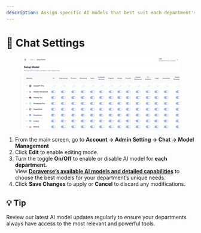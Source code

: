 ```yaml
---
description: Assign specific AI models that best suit each department's needs.
---
```


# 🤖 Chat Settings

<figure><img src="../.gitbook/assets/image (8).png" alt=""><figcaption></figcaption></figure>

1. From the main screen, go to **Account → Admin Setting → Chat → Model Management**
2. Click **Edit** to enable editing mode.
3. Turn the toggle **On/Off** to enable or disable AI model for **each department.**\
   View [**Doraverse’s available AI models and detailed capabilities**](https://doraverse.gitbook.io/docs/feature-list/available-ai-models) to choose the best models for your department’s unique needs.
4. Click **Save Changes** to apply or **Cancel** to discard any modifications.

## 💡 **Tip**&#x20;

Review our latest AI model updates regularly to ensure your departments always have access to the most relevant and powerful tools.
